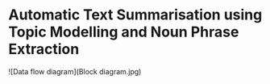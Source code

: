 # Automatic Text Summarisation using Topic Modelling and Noun Phrase Extraction

![Data flow diagram](Block diagram.jpg)
